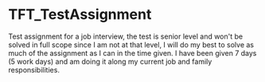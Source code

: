 # TFT_TestAssignment
Test assignment for a job interview, the test is senior level and won't be solved in full scope since I am not at that level, I will do my best to solve as much of the assignment as I can in the time given. I have been given 7 days (5 work days) and am doing it along my current job and family responsibilities.
